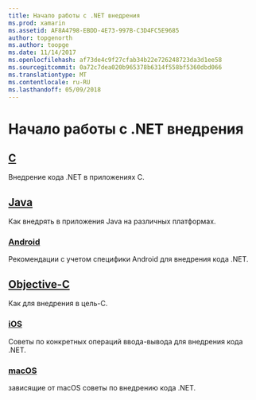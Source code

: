 ```yaml
---
title: Начало работы с .NET внедрения
ms.prod: xamarin
ms.assetid: AF8A4798-EBDD-4E73-997B-C3D4FC5E9685
author: topgenorth
ms.author: toopge
ms.date: 11/14/2017
ms.openlocfilehash: af73de4c9f27cfab34b22e726248723da3d1ee58
ms.sourcegitcommit: 0a72c7dea020b965378b6314f558bf5360dbd066
ms.translationtype: MT
ms.contentlocale: ru-RU
ms.lasthandoff: 05/09/2018
---
```

# <a name="getting-started-with-net-embedding"></a>Начало работы с .NET внедрения

## <a name="ccmd"></a>[C](c.md)

Внедрение кода .NET в приложениях C.

## <a name="javajavaindexmd"></a>[Java](java/index.md)

Как внедрять в приложения Java на различных платформах.

### <a name="androidjavaandroidmd"></a>[Android](java/android.md)

Рекомендации с учетом специфики Android для внедрения кода .NET.

## <a name="objective-cobjective-cindexmd"></a>[Objective-C](objective-c/index.md)

Как для внедрения в цель-C.

### <a name="iosobjective-ciosmd"></a>[iOS](objective-c/ios.md)

Советы по конкретных операций ввода-вывода для внедрения кода .NET.

### <a name="macosobjective-cmacosmd"></a>[macOS](objective-c/macos.md)

зависящие от macOS советы по внедрению кода .NET.
